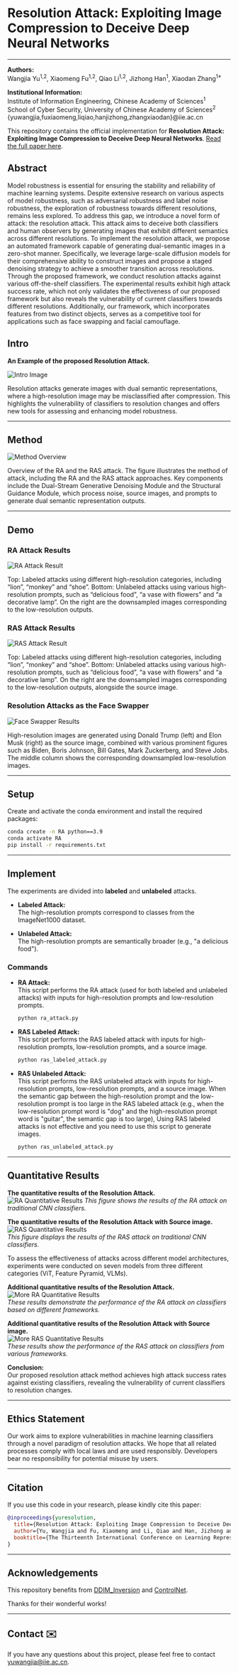 # Resolution Attack: Exploiting Image Compression to Deceive Deep Neural Networks

---

**Authors:**  
Wangjia Yu<sup>1,2</sup>, Xiaomeng Fu<sup>1,2</sup>, Qiao Li<sup>1,2</sup>, Jizhong Han<sup>1</sup>, Xiaodan Zhang<sup>1*</sup>

**Institutional Information:**  
Institute of Information Engineering, Chinese Academy of Sciences<sup>1</sup>  
School of Cyber Security, University of Chinese Academy of Sciences<sup>2</sup>  
{yuwangjia,fuxiaomeng,liqiao,hanjizhong,zhangxiaodan}@iie.ac.cn

This repository contains the official implementation for **Resolution Attack: Exploiting Image Compression to Deceive Deep Neural Networks**. [Read the full paper here](https://openreview.net/pdf?id=OFukl9Qg8P).

**Abstract**  
---

Model robustness is essential for ensuring the stability and reliability of machine learning systems. Despite extensive research on various aspects of model robustness, such as adversarial robustness and label noise robustness, the exploration of robustness towards different resolutions, remains less explored. To address this gap, we introduce a novel form of attack: the resolution attack. This attack aims to deceive both classifiers and human observers by generating images that exhibit different semantics across different resolutions. To implement the resolution attack, we propose an automated framework capable of generating dual-semantic images in a zero-shot manner. Specifically, we leverage large-scale diffusion models for their comprehensive ability to construct images and propose a staged denoising strategy to achieve a smoother transition across resolutions. Through the proposed framework, we conduct resolution attacks against various off-the-shelf classifiers. The experimental results exhibit high attack success rate, which not only validates the effectiveness of our proposed framework but also reveals the vulnerability of current classifiers towards different resolutions. Additionally, our framework, which incorporates features from two distinct objects, serves as a competitive tool for applications such as face swapping and facial camouflage.

## Intro

**An Example of the proposed Resolution Attack.**

![Intro Image](/Figures/intro1.jpg)

Resolution attacks generate images with dual semantic representations, where a high-resolution image may be misclassified after compression. This highlights the vulnerability of classifiers to resolution changes and offers new tools for assessing and enhancing model robustness.

---

## Method

![Method Overview](/Figures/method.jpg)

Overview of the RA and the RAS attack. The figure illustrates the method of attack, including the RA and the RAS attack approaches. Key components include the Dual-Stream Generative Denoising Module and the Structural Guidance Module, which process noise, source images, and prompts to generate dual semantic representation outputs.

---

## Demo

### RA Attack Results

![RA Attack Result](/Figures/ra.jpg)

Top: Labeled attacks using different high-resolution categories, including “lion”, “monkey” and “shoe”. Bottom: Unlabeled attacks using various high-resolution prompts, such as “delicious food”, “a vase with flowers” and “a decorative lamp”. On the right are the downsampled images corresponding to the low-resolution outputs.

### RAS Attack Results

![RAS Attack Result](/Figures/ras.jpg)

Top: Labeled attacks using different high-resolution categories, including “lion”, “monkey” and “shoe”. Bottom: Unlabeled attacks using various high-resolution prompts, such as “delicious food”, “a vase with flowers” and “a decorative lamp”. On the right are the downsampled images corresponding to the low-resolution outputs, alongside the source image.

### Resolution Attacks as the Face Swapper

![Face Swapper Results](/Figures/nc1.jpg)

High-resolution images are generated using Donald Trump (left) and Elon Musk (right) as the source image, combined with various prominent figures such as Biden, Boris Johnson, Bill Gates, Mark Zuckerberg, and Steve Jobs. The middle column shows the corresponding downsampled low-resolution images.

---

## Setup

Create and activate the conda environment and install the required packages:

```bash
conda create -n RA python==3.9
conda activate RA
pip install -r requirements.txt
```

---

## Implement

The experiments are divided into **labeled** and **unlabeled** attacks.

- **Labeled Attack:**  
  The high-resolution prompts correspond to classes from the ImageNet1000 dataset.

- **Unlabeled Attack:**  
  The high-resolution prompts are semantically broader (e.g., "a delicious food").

### Commands

- **RA Attack:**  
  This script performs the RA attack (used for both labeled and unlabeled attacks) with inputs for high-resolution prompts and low-resolution prompts.
  
  ```bash
  python ra_attack.py

- **RAS Labeled Attack:**  
  This script performs the RAS labeled attack with inputs for high-resolution prompts, low-resolution prompts, and a source image.
  
  ```bash
  python ras_labeled_attack.py

- **RAS Unlabeled Attack:**  
  This script performs the RAS unlabeled attack with inputs for high-resolution prompts, low-resolution prompts, and a source image.
  When the semantic gap between the high-resolution prompt and the low-resolution prompt is too large in the RAS labeled attack (e.g., when the low-resolution prompt word is "dog" and the high-resolution prompt word is "guitar", the semantic gap is too large), Using RAS labeled attacks is not effective and you need to use this script to generate images.
  
  ```bash
  python ras_unlabeled_attack.py

---

## Quantitative Results

**The quantitative results of the Resolution Attack.**  
![RA Quantitative Results](/Figures/RA_quantitative_results.png)
*This figure shows the results of the RA attack on traditional CNN classifiers.*

**The quantitative results of the Resolution Attack with Source image.**  
![RAS Quantitative Results](/Figures/RAS_quantitative_results.png)  
*This figure displays the results of the RAS attack on traditional CNN classifiers.*

To assess the effectiveness of attacks across different model architectures, experiments were conducted on seven models from three different categories (ViT, Feature Pyramid, VLMs).

**Additional quantitative results of the Resolution Attack.**  
![More RA Quantitative Results](/Figures/more_RA_quantitative_results.png)  
*These results demonstrate the performance of the RA attack on classifiers based on different frameworks.*

**Additional quantitative results of the Resolution Attack with Source image.**  
![More RAS Quantitative Results](/Figures/more_RAS_quantitative_results.png)  
*These results show the performance of the RAS attack on classifiers from various frameworks.*

**Conclusion:**  
Our proposed resolution attack method achieves high attack success rates against existing classifiers, revealing the vulnerability of current classifiers to resolution changes.

---

## Ethics Statement

Our work aims to explore vulnerabilities in machine learning classifiers through a novel paradigm of resolution attacks. We hope that all related processes comply with local laws and are used responsibly. Developers bear no responsibility for potential misuse by users.

---

## Citation

If you use this code in your research, please kindly cite this paper:

```bibtex
@inproceedings{yuresolution,
  title={Resolution Attack: Exploiting Image Compression to Deceive Deep Neural Networks},
  author={Yu, Wangjia and Fu, Xiaomeng and Li, Qiao and Han, Jizhong and Zhang, Xiaodan},
  booktitle={The Thirteenth International Conference on Learning Representations}
}
```

---

## Acknowledgements

This repository benefits from [DDIM_Inversion](https://github.com/shaibagon/diffusers_ddim_inversion) and [ControlNet](https://github.com/lllyasviel/ControlNet).

Thanks for their wonderful works!

---

## Contact ✉️

If you have any questions about this project, please feel free to contact [yuwangjia@iie.ac.cn](mailto:yuwangjia@iie.ac.cn).
